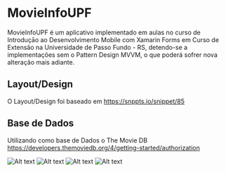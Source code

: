 # MovieInfoUPF
MovieInfoUPF é um aplicativo implementado em aulas no curso de Introduçāo ao Desenvolvimento Mobile com Xamarin Forms em Curso de Extensão na Universidade de Passo Fundo - RS, detendo-se a implementações sem o Pattern Design MVVM, o que poderá sofrer nova alteração mais adiante.

## Layout/Design
O Layout/Design foi baseado em https://snppts.io/snippet/85

## Base de Dados
Utilizando como base de Dados o The Movie DB https://developers.themoviedb.org/4/getting-started/authorization

![Alt text](https://github.com/tiagobpompeo/MovieInfoUPF/blob/master/MoviesInfo/MoviesInfo.Android/Resources/drawable/Screenshot_20190110-225008.jpg)
![Alt text](https://github.com/tiagobpompeo/MovieInfoUPF/blob/master/MoviesInfo/MoviesInfo.Android/Resources/drawable/Screenshot_20190110-225008.jpg)
![Alt text](https://github.com/tiagobpompeo/MovieInfoUPF/blob/master/MoviesInfo/MoviesInfo.Android/Resources/drawable/Screenshot_20190110-225004.jpg)
![Alt text](https://github.com/tiagobpompeo/MovieInfoUPF/blob/master/MoviesInfo/MoviesInfo.Android/Resources/drawable/Screenshot_20190110-224952.jpg)
